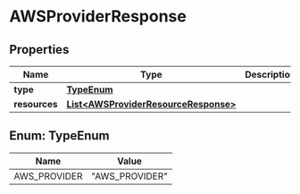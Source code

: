 

# AWSProviderResponse


## Properties

| Name | Type | Description | Notes |
|------------ | ------------- | ------------- | -------------|
|**type** | [**TypeEnum**](#TypeEnum) |  |  |
|**resources** | [**List&lt;AWSProviderResourceResponse&gt;**](AWSProviderResourceResponse.md) |  |  [optional] |



## Enum: TypeEnum

| Name | Value |
|---- | -----|
| AWS_PROVIDER | &quot;AWS_PROVIDER&quot; |



